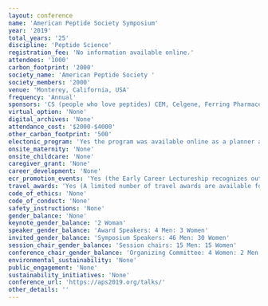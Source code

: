 ```yaml
---
layout: conference 
name: 'American Peptide Society Symposium'
year: '2019'
total_years: '25'
discipline: 'Peptide Science'
registration_fee: 'No information available online.'
attendees: '1000'
carbon_footprint: '2000'
society_name: 'American Peptide Society '
society_members: '2000'
venue: 'Monterey, California, USA'
frequency: 'Annual'
sponsors: 'CS (people who love peptides) CEM, Celgene, Ferring Pharmaceuticals, BACHEM (pioneering partner for peptides), CYROS Protein Technologies, Lilly, MERCK, PolyPeptide Group, AappTec, Novo Nordisk, Biotage, Peptides International, The ESCOM Science Foundation, Ra Pharma, interchim, SANOFI, AMGEN, CPC Scientific, ZEALAND Pharma, Bristol-Meter Squibb, Bio-Organic Chemistry, Intarcia Therapeutics, Inc, CBL peptide Innovators, Janssen (Johnson & Johnson), Pfizer, ACS Division of Biological Chemistry, Biochemistry, Organic & Biomolecular Chemistry, Peptide Science (journal), personal sponsors: Ved Srivistava, Wendy Hartsock'
virtual_option: 'None'
digital_archives: 'None'
attendance_cost: '$2000-$4000'
other_carbon_footprint: '500'
electonic_program: 'Yes the program was available online as a planner and a .pdf file.'
onsite_maternity: 'None'
onsite_childcare: 'None'
caregiver_grant: 'None'
career_development: 'None'
ecr_promotion_events: 'Yes (the Early Career Lectureship recognizes outstanding early career investigators who have demonstrated innovative research in peptide science. Two recipients will be chosen biennially and each will deliver a talk at the Symposium in a session appropriate to their work. The APS will support the registration, lodging at the conference hotel and up to $1000 in travel expenses of the awardees.)'
travel_awards: 'Yes (A limited number of travel awards are available for attendance at the 26th American Peptide Symposium. The Travel Award Committee’s mission is to administer financial support to offset a portion of registration fees, travel and/or housing expenses in order to provide a broad opportunity for young investigators to participate in a major scientific event, meet leaders and colleagues in the field, and present their research projects to the scientific community.)'
code_of_ethics: 'None'
code_of_conduct: 'None'
safety_instructions: 'None'
gender_balance: 'None'
keynote_gender_balance: '2 Woman'
speaker_gender_balance: 'Award Speakers: 4 Men: 3 Women'
invited_gender_balance: 'Symposium Speakers: 46 Men: 30 Women'
session_chair_gender_balance: 'Session chairs: 15 Men: 15 Women'
conference_chair_gender_balance: 'Organizing Committee: 4 Women: 2 Men, Conference co-chairs: 1 Man: 1 Woman'
environmental_sustainability: 'None'
public_engagement: 'None'
sustainability_initiatives: 'None'
conference_url: 'https://aps2019.org/talks/'
other_details: ''
---
```

